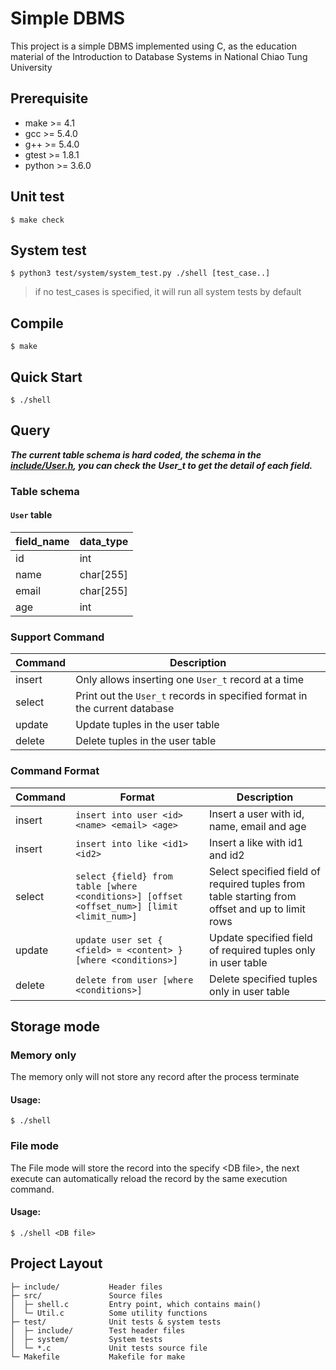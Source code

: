 # Simple DBMS                                                                                                   

This project is a simple DBMS implemented using C, as the education material of the Introduction to Database Systems in National Chiao Tung University

## Prerequisite

* make >= 4.1
* gcc >= 5.4.0
* g++ >= 5.4.0
* gtest >= 1.8.1
* python >= 3.6.0

## Unit test

`$ make check`

## System test

`$ python3 test/system/system_test.py ./shell [test_case..]`

> if no test_cases is specified, it will run all system tests by default

## Compile

`$ make`

## Quick Start
`$ ./shell`

## Query

***The current table schema is hard coded, the schema in the [include/User.h](include/User.h), you can check the User_t to get the detail of each field.***

### Table schema
#### `User` table
| field_name | data_type |
|---|---|
| id | int |
| name | char[255] |
| email | char[255] |
| age | int |

### Support Command
| Command | Description |
|---|---| 
| insert | Only allows inserting one `User_t` record at a time |
| select | Print out the `User_t` records in specified format in the current database |
| update | Update tuples in the user table |
| delete | Delete tuples in the user table |

### Command Format
| Command | Format | Description |
|---|---|---|
| insert | `insert into user <id> <name> <email> <age>` | Insert a user with id, name, email and age |
| insert | `insert into like <id1> <id2>` | Insert a like with id1 and id2 |
| select | `select {field} from table [where <conditions>] [offset <offset_num>] [limit <limit_num>]` | Select specified field of required tuples from table starting from offset and up to limit rows |
| update | `update user set { <field> = <content> } [where <conditions>]` | Update specified field of required tuples only in user table |
| delete | `delete from user [where <conditions>]` | Delete specified tuples only in user table|


## Storage mode

### Memory only

The memory only will not store any record after the process terminate

#### Usage:
`$ ./shell`

### File mode

The File mode will store the record into the specify \<DB file\>, the
next execute can automatically reload the record by the same
execution command.

#### Usage:
`$ ./shell <DB file>`

## Project Layout
    ├─ include/           Header files
    ├─ src/               Source files
    │  ├─ shell.c         Entry point, which contains main()
    │  └─ Util.c          Some utility functions
    ├─ test/              Unit tests & system tests
    │  ├─ include/        Test header files
    │  ├─ system/         System tests
    │  └─ *.c             Unit tests source file
    └─ Makefile           Makefile for make
